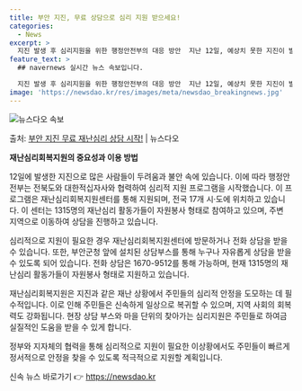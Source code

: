 ```yaml
---
title: 부안 지진, 무료 상담으로 심리 지원 받으세요!
categories:
  - News
excerpt: >
  지진 발생 후 심리지원을 위한 행정안전부의 대응 방안  지난 12일, 예상치 못한 지진이 발생하여 많은 주민…
feature_text: >
  ## navernews 실시간 뉴스 속보입니다.

  지진 발생 후 심리지원을 위한 행정안전부의 대응 방안  지난 12일, 예상치 못한 지진이 발생하여 많은 주민…
image: 'https://newsdao.kr/res/images/meta/newsdao_breakingnews.jpg'
---
```


![뉴스다오 속보](https://newsdao.kr/res/images/meta/newsdao_breakingnews.jpg)

<p>출처: <a href="https://newsdao.kr/4230" rel="dofollow">부안 지진 무료 재난심리 상담 시작!</a> | 뉴스다오</p>

**재난심리회복지원의 중요성과 이용 방법**

12일에 발생한 지진으로 많은 사람들이 두려움과 불안 속에 있습니다. 이에 따라 행정안전부는 전북도와 대한적십자사와 협력하여 심리적 지원 프로그램을 시작했습니다. 이 프로그램은 재난심리회복지원센터를 통해 지원되며, 전국 17개 시·도에 위치하고 있습니다. 이 센터는 1315명의 재난심리 활동가들이 자원봉사 형태로 참여하고 있으며, 주변 지역으로 이동하여 상담을 진행하고 있습니다.

심리적으로 지원이 필요한 경우 재난심리회복지원센터에 방문하거나 전화 상담을 받을 수 있습니다. 또한, 부안군청 앞에 설치된 상담부스를 통해 누구나 자유롭게 상담을 받을 수 있도록 되어 있습니다. 전화 상담은 1670-9512를 통해 가능하며, 현재 1315명의 재난심리 활동가들이 자원봉사 형태로 지원하고 있습니다.

재난심리회복지원은 지진과 같은 재난 상황에서 주민들의 심리적 안정을 도모하는 데 필수적입니다. 이로 인해 주민들은 신속하게 일상으로 복귀할 수 있으며, 지역 사회의 회복력도 강화됩니다. 현장 상담 부스와 마을 단위의 찾아가는 심리지원은 주민들로 하여금 실질적인 도움을 받을 수 있게 합니다.

정부와 지자체의 협력을 통해 심리적으로 지원이 필요한 이상황에서도 주민들이 빠르게 정서적으로 안정을 찾을 수 있도록 적극적으로 지원할 계획입니다.  

신속 뉴스 바로가기 👉 <a href="https://newsdao.kr" rel="dofollow">https://newsdao.kr</a>


